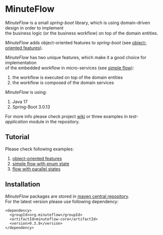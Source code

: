 # MinuteFlow

*MinuteFlow* is a small *spring-boot* library, which is using domain-driven design in order to implement  
the business logic (or the business workflow) on top of the domain entities.

*MinuteFlow* adds object-oriented features to *spring-boot* (see [object-oriented features](https://github.com/jan-komrska/minuteflow/wiki/OOP-Example)).

*MinuteFlow* has two unique features, which make it a good choice for implementation  
of the embedded workflow in micro-services  (see [simple flow](https://github.com/jan-komrska/minuteflow/wiki/Simple-Example)):
1. the workflow is executed on top of the domain entities
2. the workflow is composed of the domain services

*MinuteFlow* is using:
1. Java 17
2. Spring-Boot 3.0.13

For more info please check project [wiki](https://github.com/jan-komrska/minuteflow/wiki)
or three examples in *test-application* module in the repository.

## Tutorial

Please check following examples:
1. [object-oriented features](https://github.com/jan-komrska/minuteflow/wiki/OOP-Example)
2. [simple flow with enum state](https://github.com/jan-komrska/minuteflow/wiki/Simple-Example)
3. [flow with parallel states](https://github.com/jan-komrska/minuteflow/wiki/Parallel-States-Example)

## Installation

*MinuteFlow* packages are stored in [maven central repository](https://repo1.maven.org/maven2/org/minuteflow/minuteflow-core/).  
For the latest version please use following dependency:

```
<dependency>
  <groupId>org.minuteflow</groupId>
  <artifactId>minuteflow-core</artifactId>
  <version>0.3.8</version>
</dependency>
```
